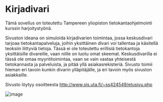# Kirjadivari

Tämä sovellus on toteutettu Tampereen yliopiston tietokantaohjelmointi kurssin harjoitystyönä.

Sivuston ideana on simuloida kirjadivarien toimintaa, jossa keskusdivari tarjoaa tietokantapalveluja, joihin yksittäinen divari voi tallentaa ja käsitellä teoksiin liittyviä tietoja. Tässä ei ole toteutettu erillisiä tietokantoja yksittäisille divareille, vaan niille on luotu omat skeemat. Keskusdivarilla ei tässä ole omaa myyntitoimintaa, vaan se vain vastaa yhteisestä tietokannasta ja palveluista, ja pitää yllä asiakasrekisteriä.
Sivusto toimii hieman eri tavoin kunkin divarin ylläpitäjälle, ja eri tavoin myös sivuston asiakkaille.

Sivusto löytyy osoitteesta http://www.sis.uta.fi/~ss424549/etusivu.php
 
 
![image](https://user-images.githubusercontent.com/25391249/52175964-bf625580-27b4-11e9-9ad3-d536b840184a.png)
